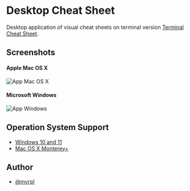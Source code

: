 # Desktop Cheat Sheet

Desktop application of visual cheat sheets on terminal version [Terminal Cheat Sheet](https://github.com/mvrpl/Terminal-Cheat-Sheet).
## Screenshots

#### Apple Mac OS X
![App Mac OS X](https://i.imgur.com/oIhJ0C3.png)

#### Microsoft Windows
![App Windows]()
## Operation System Support

- [Windows 10 and 11](https://github.com/mvrpl/Desktop-Cheat-Sheet/releases/latest/download/Desktop-Cheat-Sheet-amd64-installer.exe)
- [Mac OS X Monterey+](https://github.com/mvrpl/Desktop-Cheat-Sheet/releases/latest/download/Desktop-Cheat-Sheet.pkg)
## Author

- [@mvrpl](https://www.github.com/mvrpl)
